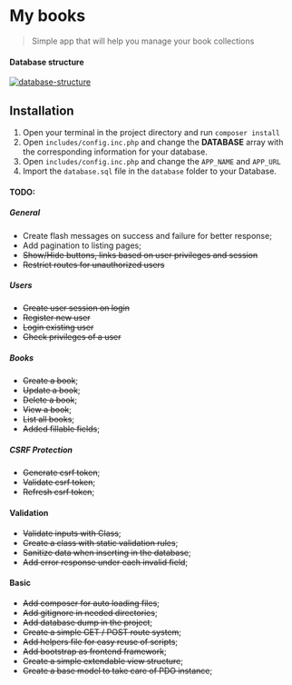 # My books
> Simple app that will help you manage your book collections

#### Database structure
<a href="https://github.com/Christian-Vasilev/Books"><img src="https://i.imgur.com/HDdhYoO.png" alt="database-structure"></a>

## Installation

1. Open your terminal in the project directory and run `composer install`
1. Open `includes/config.inc.php` and change the **DATABASE** array with
the corresponding information for your database.
1. Open `includes/config.inc.php` and change the `APP_NAME` and `APP_URL`
1. Import the `database.sql` file in the `database` folder to your Database.

#### TODO:
##### General
- Create flash messages on success and failure for better response;
- Add pagination to listing pages;
- ~~Show/Hide buttons, links based on user privileges and session~~
- ~~Restrict routes for unauthorized users~~
##### Users
- ~~Create user session on login~~
- ~~Register new user~~
- ~~Login existing user~~
- ~~Check privileges of a user~~
##### Books
- ~~Create a book~~;
- ~~Update a book~~;
- ~~Delete a book~~;
- ~~View a book~~;
- ~~List all books~~;
- ~~Added fillable fields~~;
##### CSRF Protection
- ~~Generate csrf token~~;
- ~~Validate csrf token~~;
- ~~Refresh csrf token~~;
#### Validation
- ~~Validate inputs with Class~~;
- ~~Create a class with static validation rules~~;
- ~~Sanitize data when inserting in the database~~;
- ~~Add error response under each invalid field~~;
#### Basic
- ~~Add composer for auto loading files~~;
- ~~Add gitignore in needed directories~~;
- ~~Add database dump in the project~~;
- ~~Create a simple GET / POST route system~~;
- ~~Add helpers file for easy reuse of scripts~~;
- ~~Add bootstrap as frontend framework~~;
- ~~Create a simple extendable view structure~~;
- ~~Create a base model to take care of PDO instance~~;